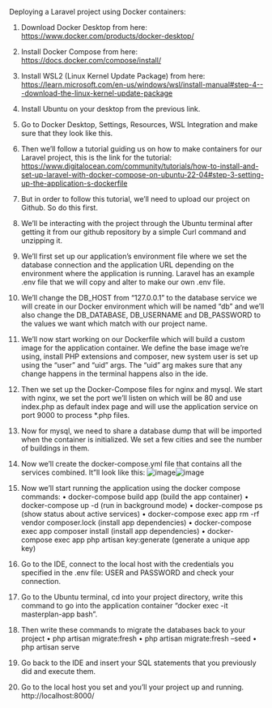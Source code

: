 Deploying a Laravel project using Docker containers:
1.	Download Docker Desktop from here:
https://www.docker.com/products/docker-desktop/
2.	Install Docker Compose from here:
https://docs.docker.com/compose/install/
3.	Install WSL2 (Linux Kernel Update Package) from here:
https://learn.microsoft.com/en-us/windows/wsl/install-manual#step-4---download-the-linux-kernel-update-package
4.	Install Ubuntu on your desktop from the previous link.
5.	Go to Docker Desktop, Settings, Resources, WSL Integration and make sure that they look like this.
 
6.	Then we’ll follow a tutorial guiding us on how to make containers for our Laravel project, this is the link for the tutorial:
https://www.digitalocean.com/community/tutorials/how-to-install-and-set-up-laravel-with-docker-compose-on-ubuntu-22-04#step-3-setting-up-the-application-s-dockerfile
7.	But in order to follow this tutorial, we’ll need to upload our project on Github. So do this first.
8.	We’ll be interacting with the project through the Ubuntu terminal after getting it from our github repository by a simple Curl command and unzipping it.
9.	We’ll first set up our application’s environment file where we set the database connection and the application URL depending on the environment where the application is running. Laravel has an example .env file that we will copy and alter to make our own .env file.
10.	We’ll change the DB_HOST from “127.0.0.1” to the database service we will create in our Docker environment which will be named “db” and we’ll also change the DB_DATABASE, DB_USERNAME and DB_PASSWORD to the values we want which match with our project name.
11.	We’ll now start working on our Dockerfile which will build a custom image for the application container. We define the base image we’re using, install PHP extensions and composer, new system user is set up using the “user” and “uid” args. The “uid” arg makes sure that any change happens in the terminal happens also in the ide. 
12.	Then we set up the Docker-Compose files for nginx and mysql. We start with nginx, we set the port we’ll listen on which will be 80 and use index.php as default index page and will use the application service on port 9000 to process *.php files.
13.	Now for mysql, we need to share a database dump that will be imported when the container is initialized. We set a few cities and see the number of buildings in them.
14.	Now we’ll create the docker-compose.yml file that contains all the services combined. It”ll look like this:
![image](https://github.com/hagarrnabil/masterplan/assets/61394563/802cdbdf-fc61-45c3-b40b-1810ce2aa9f1)![image](https://github.com/hagarrnabil/masterplan/assets/61394563/df856dcd-947f-4466-872c-714cf532d96f)
15.	Now we’ll start running the application using the docker compose commands:
•	docker-compose build app (build the app container)
•	docker-compose up -d (run in background mode)
•	docker-compose ps (show status about active services)
•	docker-compose exec app rm -rf vendor composer.lock (install app dependencies)
•	docker-compose exec app composer install (install app dependencies)
•	docker-compose exec app php artisan key:generate (generate a unique app key)
16.	Go to the IDE, connect to the local host with the credentials you specified in the .env file:
USER and PASSWORD and check your connection.
17.	Go to the Ubuntu terminal, cd into your project directory, write this command to go into the application container “docker exec -it masterplan-app bash”.
18.	Then write these commands to migrate the databases back to your project
•	php artisan migrate:fresh
•	php artisan migrate:fresh –seed
•	php artisan serve
19.	Go back to the IDE and insert your SQL statements that you previously did and execute them.
20.	Go to the local host you set and you’ll your project up and running.
http://localhost:8000/


